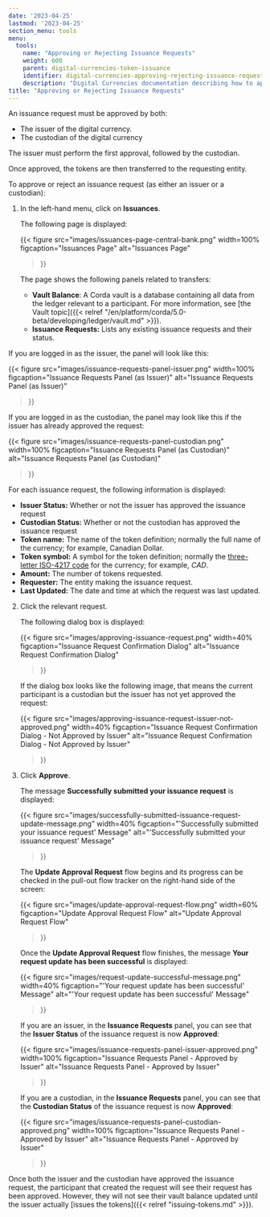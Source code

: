 ```yaml
---
date: '2023-04-25'
lastmod: '2023-04-25'
section_menu: tools
menu:
  tools:
    name: "Approving or Rejecting Issuance Requests"
    weight: 600
    parent: digital-currencies-token-issuance
    identifier: digital-currencies-approving-rejecting-issuance-requests-issuer
    description: "Digital Currencies documentation describing how to approve or reject issuance requests via the GUI"
title: "Approving or Rejecting Issuance Requests"
---
```


An issuance request must be approved by both:

* The issuer of the digital currency.
* The custodian of the digital currency

The issuer must perform the first approval, followed by the custodian. 

Once approved, the tokens are then transferred to the requesting entity.

To approve or reject an issuance request (as either an issuer or a custodian):

1. In the left-hand menu, click on **Issuances**.

   The following page is displayed:
   
   {{< 
      figure
	  src="images/issuances-page-central-bank.png"
      width=100%
	  figcaption="Issuances Page"
	  alt="Issuances Page"
   >}}

   The page shows the following panels related to transfers:

   * **Vault Balance**: A Corda vault is a database containing all data from the ledger relevant to a participant. For more information, see [the Vault topic]({{< relref "/en/platform/corda/5.0-beta/developing/ledger/vault.md" >}}).
   * **Issuance Requests:** Lists any existing issuance requests and their status.
  
  If you are logged in as the issuer, the panel will look like this:
  
   {{< 
      figure
	  src="images/issuance-requests-panel-issuer.png"
      width=100%
	  figcaption="Issuance Requests Panel (as Issuer)"
	  alt="Issuance Requests Panel (as Issuer)"
   >}}
   
   If you are logged in as the custodian, the panel may look like this if the issuer has already approved the request:
     
   {{< 
      figure
	  src="images/issuance-requests-panel-custodian.png"
      width=100%
	  figcaption="Issuance Requests Panel (as Custodian)"
	  alt="Issuance Requests Panel (as Custodian)"
   >}}
   
   For each issuance request, the following information is displayed:
   
   * **Issuer Status:** Whether or not the issuer has approved the issuance request
   * **Custodian Status:** Whether or not the custodian has approved the issuance request
   * **Token name:** The name of the token definition; normally the full name of the currency; for example, Canadian Dollar.
   * **Token symbol:** A symbol for the token definition; normally the [three-letter ISO-4217 code](https://en.wikipedia.org/wiki/ISO_4217) for the currency; for example, *CAD*.
   * **Amount:** The number of tokens requested.
   * **Requester:** The entity making the issuance request.
   * **Last Updated:** The date and time at which the request was last updated.
   
2. Click the relevant request.

   The following dialog box is displayed:
   
   {{< 
      figure
	  src="images/approving-issuance-request.png"
      width=40%
	  figcaption="Issuance Request Confirmation Dialog"
	  alt="Issuance Request Confirmation Dialog"
   >}}  
   
   If the dialog box looks like the following image, that means the current participant is a custodian but the issuer has not yet approved the request:
   
   {{< 
      figure
	  src="images/approving-issuance-request-issuer-not-approved.png"
      width=40%
	  figcaption="Issuance Request Confirmation Dialog - Not Approved by Issuer"
	  alt="Issuance Request Confirmation Dialog - Not Approved by Issuer"
   >}}
   
7. Click **Approve**.

   The message **Successfully submitted your issuance request** is displayed:
   
   {{< 
      figure
	  src="images/successfully-submitted-issuance-request-update-message.png"
      width=40%
	  figcaption="'Successfully submitted your issuance request' Message"
	  alt="'Successfully submitted your issuance request' Message"
   >}}
   
   The **Update Approval Request** flow begins and its progress can be checked in the pull-out flow tracker on the right-hand side of the screen: 
   
   {{< 
      figure
	  src="images/update-approval-request-flow.png"
      width=60%
	  figcaption="Update Approval Request Flow"
	  alt="Update Approval Request Flow"
   >}}
   
   Once the **Update Approval Request** flow finishes, the message **Your request update has been successful** is displayed:

   
   {{< 
      figure
	  src="images/request-update-successful-message.png"
      width=40%
	  figcaption="'Your request update has been successful' Message"
	  alt="'Your request update has been successful' Message"
   >}}
  
   If you are an issuer, in the **Issuance Requests** panel, you can see that the **Issuer Status** of the issuance request is now **Approved**:  
  
   {{< 
      figure
	  src="images/issuance-requests-panel-issuer-approved.png"
      width=100%
	  figcaption="Issuance Requests Panel - Approved by Issuer"
	  alt="Issuance Requests Panel - Approved by Issuer"
   >}}
   
   If you are a custodian, in the **Issuance Requests** panel, you can see that the **Custodian Status** of the issuance request is now **Approved**:  

   {{< 
      figure
	  src="images/issuance-requests-panel-custodian-approved.png"
      width=100%
	  figcaption="Issuance Requests Panel - Approved by Issuer"
	  alt="Issuance Requests Panel - Approved by Issuer"
   >}}
   
   
Once both the issuer and the custodian have approved the issuance request, the participant that created the request will see their request has been approved. However, they will not see their vault balance updated until the issuer actually [issues the tokens]({{< relref "issuing-tokens.md" >}}).
   
   
   
   
